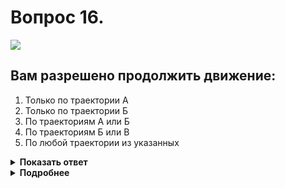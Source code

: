 # Вопрос 16.

![](https://s.drom.ru/i24227/pdd/tickets/2016/1542608575.jpg)

## Вам разрешено продолжить движение:

1. Только по траектории А
2. Только по траектории Б
3. По траекториям А или Б
4. По траекториям Б или В
5. По любой траектории из указанных

<details>
<summary><b>Показать ответ</b></summary>
Правильный ответ: 2
</details>
<details>
<summary><b>Подробнее</b></summary>
При повороте направо транспортное средство должно двигаться по возможности ближе к правому краю. Вы так и поступаете. Поворачиваете на крайнюю полосу, но продолжать движение по ней нельзя, так как согласно знаку 5.14.1 и разметки 1.23.1  (в виде буквы «А») она предназначена для движения маршрутных транспортных средств и ТС используемых в качестве легкового такси, а также велосипедистов и «школьных автобусов». Поэтому перестраиваетесь по траектории «Б» на соседнюю полосу.
(Пункты 8.6, 18.2 ПДД, «Дорожные знаки»)
</details>